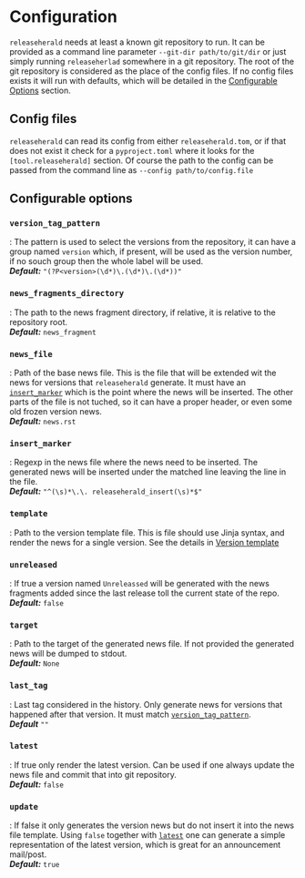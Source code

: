 # Configuration

`releaseherald` needs at least a known git repository to run. It can be provided as a command line
parameter `--git-dir path/to/git/dir`
or just simply running `releaseherlad` somewhere in a git repository. The root of the git repository is considered as
the place of the config files. If no config files exists it will run with defaults, which will be detailed in the
[Configurable Options](#configurable-options) section.

## Config files

`releaseherald` can read its config from either `releaseherald.tom`, or if that does not exist it check for a
`pyproject.toml` where it looks for the `[tool.releaseherald]` section. Of course the path to the config can be passed
from the command line as `--config path/to/config.file`

## Configurable options

### `version_tag_pattern`

: The pattern is used to select the versions from the repository, it can have a group named `version` which, if present,
will be used as the version number, if no souch group then the whole label will be used.   
**_Default:_** `"(?P<version>(\d*)\.(\d*)\.(\d*))"`

### `news_fragments_directory`

: The path to the news fragment directory, if relative, it is relative to the repository root.  
**_Default:_** `news_fragment`

### `news_file`

: Path of the base news file. This is the file that will be extended wit the news for versions that `releaseherald`
generate. It must have an [`insert_marker`](#insert_marker) which is the point where the news will be inserted. The
other parts of the file is not tuched, so it can have a proper header, or even some old frozen version news.  
**_Default:_** `news.rst`

### `insert_marker`

: Regexp in the news file where the news need to be inserted. The generated news will be inserted under the matched line
leaving the line in the file.  
**_Default:_** `"^(\s)*\.\. releaseherald_insert(\s)*$"`

### `template`

: Path to the version template file. This is file should use Jinja syntax, and render the news for a single version. See
the details in [Version template](version_template.md)

### `unreleased`

: If true a version named `Unreleassed` will be generated with the news fragments added since the last release toll the
current state of the repo.  
**_Default:_** `false`

### `target`

: Path to the target of the generated news file. If not provided the generated news will be dumped to stdout.  
**_Default:_** `None`

### `last_tag`

: Last tag considered in the history. Only generate news for versions that happened after that version. It must
match [`version_tag_pattern`](#version_tag_pattern).  
**_Default_** `""`

### `latest`

: If true only render the latest version. Can be used if one always update the news file and commit that into git
repository.  
**_Default:_** `false`

### `update`

: If false it only generates the version news but do not insert it into the news file template. Using `false` together
with [`latest`](#latest) one can generate a simple representation of the latest version, which is great for an
announcement mail/post.  
**_Default:_** `true`
